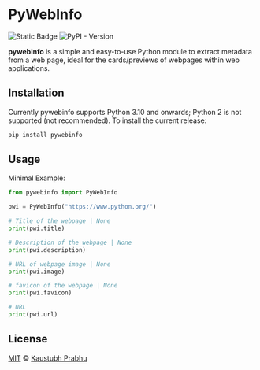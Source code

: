 # PyWebInfo

![Static Badge](https://img.shields.io/badge/python-3.10-blue?style=flat-square)
![PyPI - Version](https://img.shields.io/pypi/v/pywebinfo?style=flat-square)


**pywebinfo** is a simple and easy-to-use Python module to extract metadata from a web page, ideal for the cards/previews of webpages within web applications.


## Installation

Currently pywebinfo supports Python 3.10 and onwards; Python 2 is not supported (not recommended). To install the current release:

```bash
pip install pywebinfo
```


## Usage

Minimal Example:

```python
from pywebinfo import PyWebInfo

pwi = PyWebInfo("https://www.python.org/")

# Title of the webpage | None
print(pwi.title)

# Description of the webpage | None
print(pwi.description)

# URL of webpage image | None
print(pwi.image)

# favicon of the webpage | None
print(pwi.favicon)

# URL
print(pwi.url)
```


## License

[MIT](LICENSE) © [Kaustubh Prabhu](https://github.com/kaustubhrprabhu)
